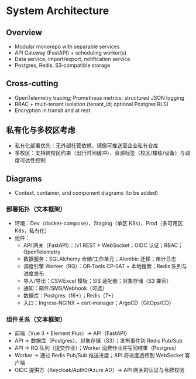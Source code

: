 # System Architecture

## Overview

- Modular monorepo with separable services
- API Gateway (FastAPI) + scheduling worker(s)
- Data service, import/export, notification service
- Postgres, Redis, S3‑compatible storage

## Cross‑cutting

- OpenTelemetry tracing; Prometheus metrics; structured JSON logging
- RBAC + multi‑tenant isolation (tenant_id; optional Postgres RLS)
- Encryption in transit and at rest

## 私有化与多校区考虑

- 私有化部署优先：无外部托管依赖，镜像可推送至企业私有仓库
- 多校区：支持跨校区约束（出行时间缓冲）、资源标签（校区/楼栋/设备）与调度可达性控制

## Diagrams

- Context, container, and component diagrams (to be added)

### 部署拓扑（文本框架）

- 环境：Dev（docker-compose）、Staging（单区 K8s）、Prod（多可用区 K8s，私有化）
- 组件：
  - API 网关（FastAPI）：/v1 REST + WebSocket；OIDC 认证；RBAC；OpenTelemetry
  - 数据服务：SQLAlchemy 仓储/工作单元；Alembic 迁移；审计日志
  - 调度引擎 Worker（RQ）：OR‑Tools CP‑SAT + 本地搜索；Redis 队列与进度发布
  - 导入/导出：CSV/Excel 模板；SIS 适配器；对象存储（S3 兼容）
  - 通知：邮件/SMS/Webhook（可选）
  - 数据库：Postgres（16+）；Redis（7+）
  - 入口：Ingress‑NGINX + cert‑manager；ArgoCD（GitOps/CD）

### 组件关系（文本框架）

- 前端（Vue 3 + Element Plus）→ API（FastAPI）
- API → 数据库（Postgres）、对象存储（S3）；发布事件到 Redis Pub/Sub
- API → RQ 队列（提交作业）；Worker 消费作业并写回结果（Postgres）
- Worker → 通过 Redis Pub/Sub 推送进度；API 将进度透传到 WebSocket 客户端
- OIDC 提供方（Keycloak/Auth0/Azure AD）→ API 网关的认证与令牌校验
